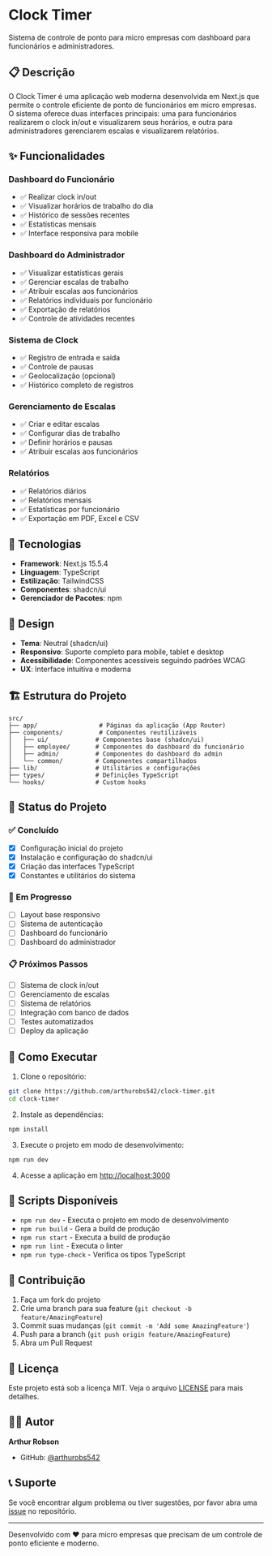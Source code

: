 # Clock Timer

Sistema de controle de ponto para micro empresas com dashboard para funcionários e administradores.

## 📋 Descrição

O Clock Timer é uma aplicação web moderna desenvolvida em Next.js que permite o controle eficiente de ponto de funcionários em micro empresas. O sistema oferece duas interfaces principais: uma para funcionários realizarem o clock in/out e visualizarem seus horários, e outra para administradores gerenciarem escalas e visualizarem relatórios.

## ✨ Funcionalidades

### Dashboard do Funcionário

- ✅ Realizar clock in/out
- ✅ Visualizar horários de trabalho do dia
- ✅ Histórico de sessões recentes
- ✅ Estatísticas mensais
- ✅ Interface responsiva para mobile

### Dashboard do Administrador

- ✅ Visualizar estatísticas gerais
- ✅ Gerenciar escalas de trabalho
- ✅ Atribuir escalas aos funcionários
- ✅ Relatórios individuais por funcionário
- ✅ Exportação de relatórios
- ✅ Controle de atividades recentes

### Sistema de Clock

- ✅ Registro de entrada e saída
- ✅ Controle de pausas
- ✅ Geolocalização (opcional)
- ✅ Histórico completo de registros

### Gerenciamento de Escalas

- ✅ Criar e editar escalas
- ✅ Configurar dias de trabalho
- ✅ Definir horários e pausas
- ✅ Atribuir escalas aos funcionários

### Relatórios

- ✅ Relatórios diários
- ✅ Relatórios mensais
- ✅ Estatísticas por funcionário
- ✅ Exportação em PDF, Excel e CSV

## 🚀 Tecnologias

- **Framework**: Next.js 15.5.4
- **Linguagem**: TypeScript
- **Estilização**: TailwindCSS
- **Componentes**: shadcn/ui
- **Gerenciador de Pacotes**: npm

## 📱 Design

- **Tema**: Neutral (shadcn/ui)
- **Responsivo**: Suporte completo para mobile, tablet e desktop
- **Acessibilidade**: Componentes acessíveis seguindo padrões WCAG
- **UX**: Interface intuitiva e moderna

## 🏗️ Estrutura do Projeto

```
src/
├── app/                 # Páginas da aplicação (App Router)
├── components/          # Componentes reutilizáveis
│   ├── ui/             # Componentes base (shadcn/ui)
│   ├── employee/       # Componentes do dashboard do funcionário
│   ├── admin/          # Componentes do dashboard do admin
│   └── common/         # Componentes compartilhados
├── lib/                # Utilitários e configurações
├── types/              # Definições TypeScript
└── hooks/              # Custom hooks
```

## 🎯 Status do Projeto

### ✅ Concluído

- [x] Configuração inicial do projeto
- [x] Instalação e configuração do shadcn/ui
- [x] Criação das interfaces TypeScript
- [x] Constantes e utilitários do sistema

### 🔄 Em Progresso

- [ ] Layout base responsivo
- [ ] Sistema de autenticação
- [ ] Dashboard do funcionário
- [ ] Dashboard do administrador

### 📋 Próximos Passos

- [ ] Sistema de clock in/out
- [ ] Gerenciamento de escalas
- [ ] Sistema de relatórios
- [ ] Integração com banco de dados
- [ ] Testes automatizados
- [ ] Deploy da aplicação

## 🚀 Como Executar

1. Clone o repositório:

```bash
git clone https://github.com/arthurobs542/clock-timer.git
cd clock-timer
```

2. Instale as dependências:

```bash
npm install
```

3. Execute o projeto em modo de desenvolvimento:

```bash
npm run dev
```

4. Acesse a aplicação em [http://localhost:3000](http://localhost:3000)

## 📝 Scripts Disponíveis

- `npm run dev` - Executa o projeto em modo de desenvolvimento
- `npm run build` - Gera a build de produção
- `npm run start` - Executa a build de produção
- `npm run lint` - Executa o linter
- `npm run type-check` - Verifica os tipos TypeScript

## 🤝 Contribuição

1. Faça um fork do projeto
2. Crie uma branch para sua feature (`git checkout -b feature/AmazingFeature`)
3. Commit suas mudanças (`git commit -m 'Add some AmazingFeature'`)
4. Push para a branch (`git push origin feature/AmazingFeature`)
5. Abra um Pull Request

## 📄 Licença

Este projeto está sob a licença MIT. Veja o arquivo [LICENSE](LICENSE) para mais detalhes.

## 👨‍💻 Autor

**Arthur Robson**

- GitHub: [@arthurobs542](https://github.com/arthurobs542)

## 📞 Suporte

Se você encontrar algum problema ou tiver sugestões, por favor abra uma [issue](https://github.com/arthurobs542/clock-timer/issues) no repositório.

---

Desenvolvido com ❤️ para micro empresas que precisam de um controle de ponto eficiente e moderno.
